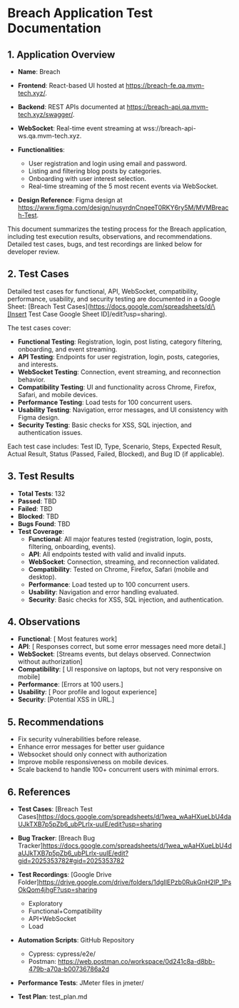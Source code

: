 # Breach Application Test Documentation

## 1. Application Overview

- **Name**: Breach
- **Frontend**: React-based UI hosted at https://breach-fe.qa.mvm-tech.xyz/.
- **Backend**: REST APIs documented at https://breach-api.qa.mvm-tech.xyz/swagger/.
- **WebSocket**: Real-time event streaming at wss://breach-api-ws.qa.mvm-tech.xyz.
- **Functionalities**:
  - User registration and login using email and password.
  - Listing and filtering blog posts by categories.
  - Onboarding with user interest selection.
  - Real-time streaming of the 5 most recent events via WebSocket.

- **Design Reference**: Figma design at https://www.figma.com/design/nusyrdnCnqeeT0RKY6ry5M/MVMBreach-Test.

This document summarizes the testing process for the Breach application, including test execution results, observations, and recommendations. Detailed test cases, bugs, and test recordings are linked below for developer review.

## 2. Test Cases

Detailed test cases for functional, API, WebSocket, compatibility, performance, usability, and security testing are documented in a Google Sheet: [Breach Test Cases](https://docs.google.com/spreadsheets/d/\[Insert Test Case Google Sheet ID]/edit?usp=sharing).

The test cases cover:

- **Functional Testing**: Registration, login, post listing, category filtering, onboarding, and event streaming.
- **API Testing**: Endpoints for user registration, login, posts, categories, and interests.
- **WebSocket Testing**: Connection, event streaming, and reconnection behavior.
- **Compatibility Testing**: UI and functionality across Chrome, Firefox, Safari, and mobile devices.
- **Performance Testing**: Load tests for 100 concurrent users.
- **Usability Testing**: Navigation, error messages, and UI consistency with Figma design.
- **Security Testing**: Basic checks for XSS, SQL injection, and authentication issues.

Each test case includes: Test ID, Type, Scenario, Steps, Expected Result, Actual Result, Status (Passed, Failed, Blocked), and Bug ID (if applicable).

## 3. Test Results

- **Total Tests**: 132
- **Passed**: TBD
- **Failed**: TBD
- **Blocked**: TBD
- **Bugs Found**: TBD 
- **Test Coverage**:
  - **Functional**: All major features tested (registration, login, posts, filtering, onboarding, events).
  - **API**: All endpoints tested with valid and invalid inputs.
  - **WebSocket**: Connection, streaming, and reconnection validated.
  - **Compatibility**: Tested on Chrome, Firefox, Safari (mobile and desktop).
  - **Performance**: Load tested up to 100 concurrent users.
  - **Usability**: Navigation and error handling evaluated.
  - **Security**: Basic checks for XSS, SQL injection, and authentication.

## 4. Observations

- **Functional**: [ Most features work]
- **API**: [ Responses correct, but some error messages need more detail.]
- **WebSocket**: [Streams events, but delays observed. Connectwion without authorization]
- **Compatibility**: [ UI responsive on laptops, but not very responsive on mobile]
- **Performance**: [Errors at 100 users.]
- **Usability**: [ Poor profile and logout experience]
- **Security**: [Potential XSS in URL.]

## 5. Recommendations

- Fix security vulnerabilities before release.
- Enhance error messages for better user guidance 
- Websocket should only connect with authorization
- Improve mobile responsiveness on mobile devices.
- Scale backend to handle 100+ concurrent users with minimal errors.

## 6. References

- **Test Cases**: [Breach Test Cases]https://docs.google.com/spreadsheets/d/1wea_wAaHXueLbU4daUJkTXB7p5pZb6_ubPLrlx-uuIE/edit?usp=sharing
- **Bug Tracker**: [Breach Bug Tracker]https://docs.google.com/spreadsheets/d/1wea_wAaHXueLbU4daUJkTXB7p5pZb6_ubPLrlx-uuIE/edit?gid=2025353782#gid=2025353782
- **Test Recordings**: [Google Drive Folder]https://drive.google.com/drive/folders/1dgIlEPzb0RukGnH2lP_1PsOkQom4jhgF?usp=sharing
  - Exploratory
  - Functional+Compatibility
  - API+WebSocket
  - Load

- **Automation Scripts**: GitHub Repository
  - Cypress: cypress/e2e/
  - Postman: https://web.postman.co/workspace/0d241c8a-d8bb-479b-a70a-b00736786a2d

- **Performance Tests**: JMeter files in jmeter/
- **Test Plan**: test_plan.md
